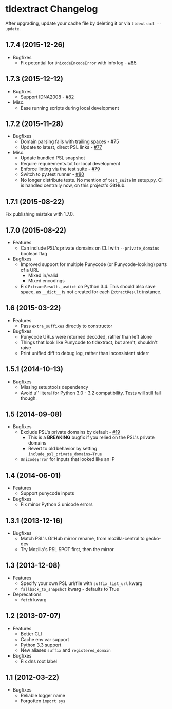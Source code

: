 # tldextract Changelog

After upgrading, update your cache file by deleting it or via `tldextract
--update`.

## 1.7.4 (2015-12-26)

* Bugfixes
    * Fix potential for `UnicodeEncodeError` with info log - [#85](https://github.com/john-kurkowski/tldextract/pull/85)

## 1.7.3 (2015-12-12)

* Bugfixes
    * Support IDNA2008 - [#82](https://github.com/john-kurkowski/tldextract/pull/82)
* Misc.
    * Ease running scripts during local development

## 1.7.2 (2015-11-28)

* Bugfixes
    * Domain parsing fails with trailing spaces - [#75](https://github.com/john-kurkowski/tldextract/pull/75)
    * Update to latest, direct PSL links - [#77](https://github.com/john-kurkowski/tldextract/pull/77)
* Misc.
    * Update bundled PSL snapshot
    * Require requirements.txt for local development
    * Enforce linting via the test suite - [#79](https://github.com/john-kurkowski/tldextract/pull/79)
    * Switch to py.test runner - [#80](https://github.com/john-kurkowski/tldextract/pull/80)
    * No longer distribute tests. No mention of `test_suite` in setup.py. CI is
      handled centrally now, on this project's GitHub.

## 1.7.1 (2015-08-22)

Fix publishing mistake with 1.7.0.

## 1.7.0 (2015-08-22)

* Features
    * Can include PSL's private domains on CLI with `--private_domains` boolean flag
* Bugfixes
    * Improved support for multiple Punycode (or Punycode-looking) parts of a URL
        * Mixed in/valid
        * Mixed encodings
    * Fix `ExtractResult._asdict` on Python 3.4. This should also save space,
      as `__dict__` is not created for each `ExtractResult` instance.

## 1.6 (2015-03-22)

* Features
    * Pass `extra_suffixes` directly to constructor
* Bugfixes
    * Punycode URLs were returned decoded, rather than left alone
    * Things that look like Punycode to tldextract, but aren't, shouldn't raise
    * Print unified diff to debug log, rather than inconsistent stderr

## 1.5.1 (2014-10-13)

* Bugfixes
    * Missing setuptools dependency
    * Avoid u'' literal for Python 3.0 - 3.2 compatibility. Tests will still fail though.

## 1.5 (2014-09-08)

* Bugfixes
    * Exclude PSL's private domains by default - [#19](https://github.com/john-kurkowski/tldextract/pull/19)
        * This is a **BREAKING** bugfix if you relied on the PSL's private
          domains
        * Revert to old behavior by setting `include_psl_private_domains=True`
    * `UnicodeError` for inputs that looked like an IP

## 1.4 (2014-06-01)

* Features
    * Support punycode inputs
* Bugfixes
    * Fix minor Python 3 unicode errors

## 1.3.1 (2013-12-16)

* Bugfixes
    * Match PSL's GitHub mirror rename, from mozilla-central to gecko-dev
    * Try Mozilla's PSL SPOT first, then the mirror

## 1.3 (2013-12-08)

* Features
    * Specify your own PSL url/file with `suffix_list_url` kwarg
    * `fallback_to_snapshot` kwarg - defaults to True
* Deprecations
    * `fetch` kwarg

## 1.2 (2013-07-07)

* Features
    * Better CLI
    * Cache env var support
    * Python 3.3 support
    * New aliases `suffix` and `registered_domain`
* Bugfixes
    * Fix dns root label

## 1.1 (2012-03-22)

* Bugfixes
    * Reliable logger name
    * Forgotten `import sys`
